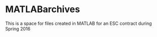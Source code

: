 # MATLABarchives
This is a space for files created in MATLAB for an ESC contract during Spring 2016
